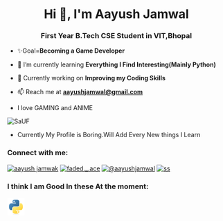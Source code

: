 <h1 align="center">Hi 👋, I'm Aayush Jamwal</h1>
<h3 align="center">First Year B.Tech CSE Student in VIT,Bhopal</h3>

- ✨Goal=**Becoming a Game Developer**

- 🌱 I’m currently learning **Everything I Find Interesting(Mainly Python)**

- 🔭 Currently working on **Improving my Coding Skills**

- 📫 Reach me at **aayushjamwal@gmail.com**

- I love GAMING and ANIME

![SaUF](https://user-images.githubusercontent.com/98228106/150651472-eb7385ea-5bc1-4c5f-9a11-8755ffd47686.gif)

- Currently My Profile is Boring.Will Add Every New things I Learn

<h3 align="left">Connect with me:</h3>
<p align="left">
<a href="https://www.facebook.com/aayush.jamwal/" target="blank"><img align="center" src="https://raw.githubusercontent.com/rahuldkjain/github-profile-readme-generator/master/src/images/icons/Social/facebook.svg" alt="aayush jamwak" height="30" width="40" /></a>
<a href="https://instagram.com/aayush._.jamwal" target="blank"><img align="center" src="https://raw.githubusercontent.com/rahuldkjain/github-profile-readme-generator/master/src/images/icons/Social/instagram.svg" alt="faded._.ace" height="30" width="40" /></a>
<a href="https://www.hackerrank.com/aayushjamwal" target="blank"><img align="center" src="https://raw.githubusercontent.com/rahuldkjain/github-profile-readme-generator/master/src/images/icons/Social/hackerrank.svg" alt="@aayushjamwal" height="30" width="40" /></a>
<a href="https://www.linkedin.com/in/aayush-jamwal-478123171/" target="blank"><img align="center" src="https://raw.githubusercontent.com/rahuldkjain/github-profile-readme-generator/master/src/images/icons/Social/linked-in-alt.svg" alt="ss" height="30" width="40" /></a>
</p>
<h3 align="left">I think I am Good In these At the moment:</h3>
<p align="left"> <a href="https://www.python.org" target="_blank" rel="noreferrer"> <img src="https://raw.githubusercontent.com/devicons/devicon/master/icons/python/python-original.svg" alt="python" width="40" height="40"/> </a> </p>
